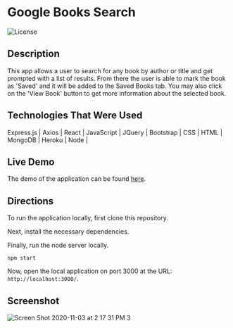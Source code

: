 # Google Books Search

![License](https://img.shields.io/badge/License-MIT%20License-green?style=flat-square.svg)

## Description

This app allows a user to search for any book by author or title and get prompted with a list of results. From there the user is able to mark the book as 'Saved' and it will be added to the Saved Books tab. You may also click on the 'View Book' button to get more information about the selected book. 

## Technologies That Were Used
Express.js | Axios | React | JavaScript | JQuery | Bootstrap | CSS | HTML | MongoDB | Heroku | Node |

## Live Demo

The demo of the application can be found [here](https://floating-shore-40075.herokuapp.com/).

## Directions

To run the application locally, first clone this repository.
	
Next, install the necessary dependencies.
	
Finally, run the node server locally.

	npm start
	
Now, open the local application on port 3000 at the URL: `http://localhost:3000/`.

## Screenshot

![Screen Shot 2020-11-03 at 2 17 31 PM 3](https://user-images.githubusercontent.com/64044377/98036756-2d034180-1de0-11eb-9934-03468135a1cb.png)
